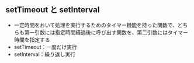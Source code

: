 ## setTimeout と setInterval

- 一定時間をおいて処理を実行するためのタイマー機能を持った関数で、どちらも第一引数には指定時間経過後に呼び出す関数を、第二引数にはタイマー時間を指定する
- setTimeout：一度だけ実行
- setInterval：繰り返し実行
